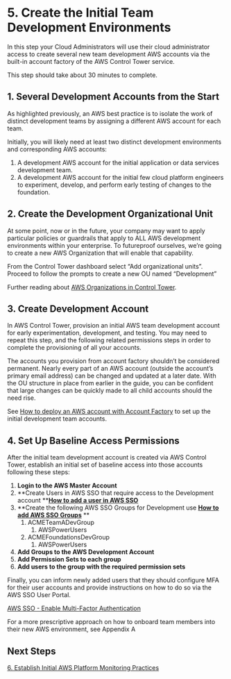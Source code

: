 # 5. Create the Initial Team Development Environments

In this step your Cloud Administrators will use their cloud administrator access to create several new team development AWS accounts via the built-in account factory of the AWS Control Tower service.

This step should take about 30 minutes to complete.

## 1. Several Development Accounts from the Start

As highlighted previously, an AWS best practice is to isolate the work of distinct development teams by assigning a different AWS account for each team.

Initially, you will likely need at least two distinct development environments and corresponding AWS accounts:

1. A development AWS account for the initial application or data services development team.
2. A development AWS account for the initial few cloud platform engineers to experiment, develop, and perform early testing of changes to the foundation.

## 2. Create the Development Organizational Unit

At some point, now or in the future, your company may want to apply particular policies or guardrails that apply to ALL AWS development environments within your enterprise.  To futureproof ourselves, we’re going to create a new AWS Organization that will enable that capability.

From the Control Tower dashboard select “Add organizational units”.  Proceed to follow the prompts to create a new OU named “Development”

Further reading about [AWS Organizations in Control Tower](https://docs.aws.amazon.com/controltower/latest/userguide/organizations.html).

## 3. Create Development Account

In AWS Control Tower, provision an initial AWS team development account for early experimentation, development, and testing.  You may need to repeat this step, and the following related permissions steps in order to complete the provisioning of all your accounts.

The accounts you provision from account factory shouldn’t be considered permanent.  Nearly every part of an AWS account (outside the account’s primary email address) can be changed and updated at a later date.  With the OU structure in place from earlier in the guide, you can be confident that large changes can be quickly made to all child accounts should the need rise.

See [How to deploy an AWS account with Account Factory](https://docs.aws.amazon.com/controltower/latest/userguide/account-factory.html#configure-provision-new-account) to set up the initial development team accounts. 

## 4. Set Up Baseline Access Permissions

After the initial team development account is created via AWS Control Tower, establish an initial set of baseline access into those accounts following these steps:

1. **Login to the AWS Master Account**
2. **Create Users in AWS SSO that require access to the Development account
    **[**How to add a user in AWS SSO**](https://docs.aws.amazon.com/singlesignon/latest/userguide/addusers.html)
3. **Create the following AWS SSO Groups for Development use
    **[**How to add AWS SSO Groups**](https://docs.aws.amazon.com/singlesignon/latest/userguide/addgroups.html)** **
    1. ACMETeamADevGroup
        1. AWSPowerUsers
    2. ACMEFoundationsDevGroup
        1. AWSPowerUsers
4. **Add Groups to the AWS Development Account**
5. **Add Permission Sets to each group**
6. **Add users to the group with the required permission sets**


Finally, you can inform newly added users that they should configure MFA for their user accounts and provide instructions on how to do so via the AWS SSO User Portal.

[AWS SSO - Enable Multi-Factor Authentication](https://docs.aws.amazon.com/singlesignon/latest/userguide/enable-mfa.html)

For a more prescriptive approach on how to onboard team members into their new AWS environment, see Appendix A

## Next Steps

[6. Establish Initial AWS Platform Monitoring Practices](2-6-initial-aws-platform-monitoring.md)
